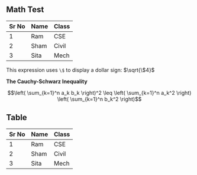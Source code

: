 ## Math Test

| Sr No | Name | Class|
|---|---|---|
| 1 | Ram | CSE |<script src="mathjax_script.html"></script>
| 2 | Sham | Civil |
| 3 | Sita | Mech |

This expression uses `\$` to display a dollar sign: $\sqrt{\$4}$

**The Cauchy-Schwarz Inequality**

$$\left( \sum_{k=1}^n a_k b_k \right)^2 \leq \left( \sum_{k=1}^n a_k^2 \right) \left( \sum_{k=1}^n b_k^2 \right)$$

## Table

| Sr No | Name | Class|
|---|---|---|
| 1 | Ram | CSE |
| 2 | Sham | Civil |
| 3 | Sita | Mech |

<script src="mathjax_script.html"></script>